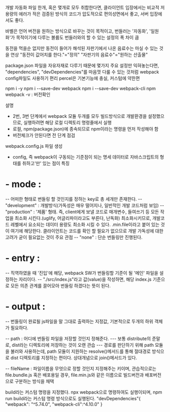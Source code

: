 개발 자동화 파일 한개, 혹은 몇개로 모두 취합한다면, 클라이언트 입장에서는 비교적 저용량의 에러가 적은 검증된 방식의 코드가 압도적으로 편의성면에서 좋고, 서버 입장에서도 좋다.

바벨은 언어 버전을 원하는 방식으로 바꾸는 것이 목적이고, 번들러는 '자동화', '일원화'가 목적이기에 다루는 볼륨도 번들러와의 할 수 있는 설정의 폭 차이 큼

동전을 먹을순 없지만 동전이 들어가 해석된 자판기에서 나온 음료수는 마실 수 있는 것을 연상
"동전이 값어치를 한다."="정의"
"자판기의 음료수"="원하는 산출물"

package.json 파일을 자유자재로 다루기 때문에 몇가지 주요 설정만 익혀놓는다면, "dependencies", "devDependencies"를 마음껏 다룰 수 있는 것처럼 webpack config파일도 사용하기 편리
percel은 기본기능에 충실, 커스텀에 약한편


npm i -y 
npm i --save-dev webpack
npm i --save-dev webpack-cli
npm webpack -v : 버전확인

설명
- 2번, 3번 단계에서 webpack 모듈 두개를 모두 빌드방식으로 개발환경을 설정했으므로, 실행하려면 해당 로컬 디렉토리 명령줄에서 실행
- 로컬, npm(package.json)에 종속되므로 npm이라는 명령을 먼저 작성해야 함
- 버전체크가 안된다면 전 단계 점검

webpack.config.js 파일 생성
- config, 즉 webpack이 구동되는 기준점이 되는 명세 데이터로 자바스크립트의 형태를 취하고'만' 있는 점이 특징

# - mode :
-- 어떠한 형태로 번들링 할 것인지를 정하는 key로 총 세개만 존재한다.
-- "development" : 개발방식(가독성은 매우 떨어지나, 일반적인 개발 코드처럼 보임)
-- "production" : '제품' 형태. 즉, client에게 보낼 코드로 매개변수, 들여쓰기 등 모든 작업을 최소화 시킨다.(uglify, 어글리파이라고도 부른다, 난독화) 최소화시키므로, 개발코드 레벨에서 요소되는 데이터 용량도 최소화 시킬 수 있다. 
.min.file이라고 붙어 있는 것이 여기에 해당한다.
클라이언트는 코드를 확인 할 필요가 없으므로 개발 가독성에 대한 고려가 굳이 필요없는 것이 주요 관점
-- "none" : 단순 번들링만 진행된다.

# - entry :
-- 직역하였을 때 '진입'에 해당, webpack SW가 번들링할 기준이 될 '메인' 파일을 설정하는 자리이다.
-- "./src/index.js"라고 값(value)을 작성하면, 해당 index.js 기준으로 모든 의존 관계를 끌어모아 번들링 하겠다는 뜻이 된다.

# - output :
-- 번들링이 완료될 js파일을 말 그대로 출력하는 지정값, 기본적으로 두개의 하위 객체가 필요하다.

-- path : 어디에 번들링 파일을 저장할 것인지 정해준다.
--- 보통 distribute의 준말로, dist라는 디렉토리에 저장하는 것이 오랜 관습
--- 경로를 판단하기 위해 path 모듈을 불러와 사용하는데, path 모듈이 지원하는 resolve()메서드를 통해 절대경로 방식으로 dist 디렉토리를 지정하는 편이다. 상대개념으로 join()메서드가 있다.

-- fileName : 파일이름을 무엇으로 정할 것인지 지정해주는 키이며, 관습적으로는 file.bundle.js 혹은 배포용일 경우, file.min.js와 같은 이름으로 빌드버전과 배포버전으로 구분하는 방식을 채택

build라는 커스텀 명령을 지정했다.
npx webpack으로 명령하여도 실행이되며,
npm run build라는 커스텀 명령 방식으로도 실행된다.
"devDependencies"{
  "webpack": "^5.74.0",
  "webpack-cli":^4.10.0"
}